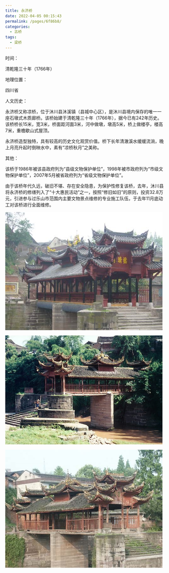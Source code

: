 ```yaml
---
title: 永济桥
date: 2022-04-05 00:15:43
permalink: /pages/6f86b8/
categories:
  - 古桥
tags:
  - 梁桥 
---
```

时间：

清乾隆三十年（1766年）

地理位置：

四川省

人文历史：

永济桥又称凉桥，位于沐川县沐溪镇（县城中心区），是沐川县境内保存的唯一一座石墩式木质廊桥。该桥始建于清乾隆三十年（1766年），据今已有242年历史。该桥桥长15米，宽3米，桥面距河面3米，河中做墩，墩高5米，桥上做楼亭，楼高7米，重檐歇山式屋顶。

永济桥造型独特，具有较高的历史文化观赏价值。桥下长年清澈溪水缓缓流淌，晚上月亮升起时倒映水中，素有“凉桥秋月”之美称。

其他：

该桥于1986年被该县政府列为“县级文物保护单位”，1998年被市政府列为“市级文物保护单位”，2007年5月被省政府列为“省级文物保护单位”。

由于该桥年代久远，破旧不堪、存在安全隐患，为保护性修复该桥，去年，沐川县将永济桥的修缮列入了“十大惠民活动”之一，按照“修旧如旧”的原则，投资32.8万元，引进参与过乐山市范围内主要文物景点维修的专业施工队伍，于去年11月底动工对该桥进行全面维修。

![永济桥](/img/photo/58.jpg)

![永济桥](/img/photo/59.jpg)

![永济桥](/img/photo/60.jpg)

